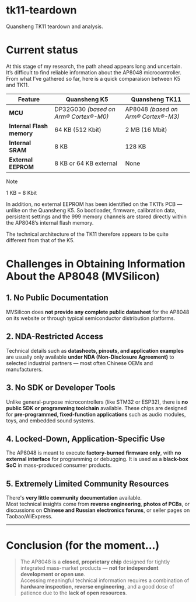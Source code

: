 # tk11-teardown
Quansheng TK11 teardown and analysis.

# Current status

At this stage of my research, the path ahead appears long and uncertain.
It’s difficult to find reliable information about the AP8048 microcontroller.
From what I’ve gathered so far, here is a quick comparaison between K5 and TK11.

| Feature                          | Quansheng K5                                              | Quansheng TK11                                             |
|----------------------------------|------------------------------------------------------------|-------------------------------------------------------------|
| **MCU**                          | DP32G030 *(based on Arm® Cortex®-M0)*                      | AP8048 *(based on Arm® Cortex®-M3)*                         |
| **Internal Flash memory**        | 64 KB (512 Kbit)                                           | 2 MB (16 Mbit)                                              |
| **Internal SRAM**                | 8 KB                                                       | 128 KB                                                      |
| **External EEPROM**              | 8 KB or 64 KB external                                     | None                                                        |

> [!NOTE] 
> 1 KB = 8 Kbit

In addition, no external EEPROM has been identified on the TK11’s PCB — unlike on the Quansheng K5.
So bootloader, firmware, calibration data, persistent settings and the 999 memory channels are stored directly within the AP8048’s internal flash memory.

The technical architecture of the TK11 therefore appears to be quite different from that of the K5.

# Challenges in Obtaining Information About the AP8048 (MVSilicon)

## 1. No Public Documentation  
MVSilicon does **not provide any complete public datasheet** for the AP8048 on its website or through typical semiconductor distribution platforms.

## 2. NDA-Restricted Access  
Technical details such as **datasheets, pinouts, and application examples** are usually only available **under NDA (Non-Disclosure Agreement)** to selected industrial partners — most often Chinese OEMs and manufacturers.

## 3. No SDK or Developer Tools  
Unlike general-purpose microcontrollers (like STM32 or ESP32), there is **no public SDK or programming toolchain** available. These chips are designed for **pre-programmed, fixed-function applications** such as audio modules, toys, and embedded sound systems.

## 4. Locked-Down, Application-Specific Use  
The AP8048 is meant to execute **factory-burned firmware only**, with **no external interface** for programming or debugging. It is used as a **black-box SoC** in mass-produced consumer products.

## 5. Extremely Limited Community Resources  
There's **very little community documentation** available.  
Most technical insights come from **reverse engineering**, **photos of PCBs**, or discussions on **Chinese and Russian electronics forums**, or seller pages on Taobao/AliExpress.

---

# Conclusion (for the moment...)

> The AP8048 is a **closed, proprietary chip** designed for tightly integrated mass-market products — **not for independent development or open use**.  
> Accessing meaningful technical information requires a combination of **hardware inspection, reverse engineering**, and a good dose of patience due to the **lack of open resources**.

